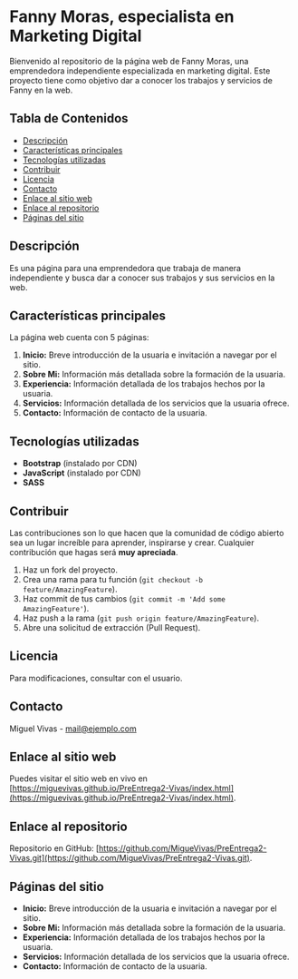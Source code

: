 # Fanny Moras, especialista en Marketing Digital

Bienvenido al repositorio de la página web de Fanny Moras, una emprendedora independiente especializada en marketing digital. Este proyecto tiene como objetivo dar a conocer los trabajos y servicios de Fanny en la web.

## Tabla de Contenidos

- [Descripción](#descripción)
- [Características principales](#características-principales)
- [Tecnologías utilizadas](#tecnologías-utilizadas)
- [Contribuir](#contribuir)
- [Licencia](#licencia)
- [Contacto](#contacto)
- [Enlace al sitio web](#enlace-al-sitio-web)
- [Enlace al repositorio](#enlace-al-repositorio)
- [Páginas del sitio](#páginas-del-sitio)

## Descripción

Es una página para una emprendedora que trabaja de manera independiente y busca dar a conocer sus trabajos y sus servicios en la web.

## Características principales

La página web cuenta con 5 páginas:

1. **Inicio:** Breve introducción de la usuaria e invitación a navegar por el sitio.
2. **Sobre Mi:** Información más detallada sobre la formación de la usuaria.
3. **Experiencia:** Información detallada de los trabajos hechos por la usuaria.
4. **Servicios:** Información detallada de los servicios que la usuaria ofrece.
5. **Contacto:** Información de contacto de la usuaria.

## Tecnologías utilizadas

- **Bootstrap** (instalado por CDN)
- **JavaScript** (instalado por CDN)
- **SASS**

## Contribuir

Las contribuciones son lo que hacen que la comunidad de código abierto sea un lugar increíble para aprender, inspirarse y crear. Cualquier contribución que hagas será **muy apreciada**.

1. Haz un fork del proyecto.
2. Crea una rama para tu función (`git checkout -b feature/AmazingFeature`).
3. Haz commit de tus cambios (`git commit -m 'Add some AmazingFeature'`).
4. Haz push a la rama (`git push origin feature/AmazingFeature`).
5. Abre una solicitud de extracción (Pull Request).

## Licencia

Para modificaciones, consultar con el usuario.

## Contacto

Miguel Vivas - [mail@ejemplo.com](mailto:mail@ejemplo.com)

## Enlace al sitio web

Puedes visitar el sitio web en vivo en [https://miguevivas.github.io/PreEntrega2-Vivas/index.html](https://miguevivas.github.io/PreEntrega2-Vivas/index.html).

## Enlace al repositorio

Repositorio en GitHub: [https://github.com/MigueVivas/PreEntrega2-Vivas.git](https://github.com/MigueVivas/PreEntrega2-Vivas.git).

## Páginas del sitio

- **Inicio:** Breve introducción de la usuaria e invitación a navegar por el sitio.
- **Sobre Mi:** Información más detallada sobre la formación de la usuaria.
- **Experiencia:** Información detallada de los trabajos hechos por la usuaria.
- **Servicios:** Información detallada de los servicios que la usuaria ofrece.
- **Contacto:** Información de contacto de la usuaria.
